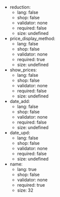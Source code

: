  * reduction:
    * lang: false
    * shop: false
    * validator: none
    * required: false
    * size: undefined
 * price_display_method:
    * lang: false
    * shop: false
    * validator: none
    * required: true
    * size: undefined
 * show_prices:
    * lang: false
    * shop: false
    * validator: none
    * required: false
    * size: undefined
 * date_add:
    * lang: false
    * shop: false
    * validator: none
    * required: false
    * size: undefined
 * date_upd:
    * lang: false
    * shop: false
    * validator: none
    * required: false
    * size: undefined
 * name:
    * lang: true
    * shop: false
    * validator: none
    * required: true
    * size: 32
